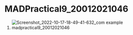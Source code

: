 # MADPractical9_20012021046
1. ![Screenshot_2022-10-17-18-49-41-632_com example madpractical9_20012021046](https://user-images.githubusercontent.com/98577250/196190787-cdebe333-9952-4f6a-ad15-f106b7303c2c.jpg)
